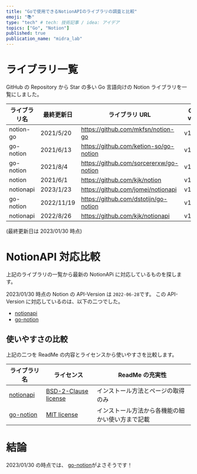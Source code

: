 ```yaml
---
title: "Goで使用できるNotionAPIのライブラリの調査と比較"
emoji: "📚"
type: "tech" # tech: 技術記事 / idea: アイデア
topics: ["Go", "Notion"]
published: true
publication_name: "midra_lab"
---
```


# ライブラリ一覧

GitHub の Repository から Star の多い Go 言語向けの Notion ライブラリを一覧にしました。

| ライブラリ名 | 最終更新日 | ライブラリ URL                          | Go ver |
| ------------ | ---------- | --------------------------------------- | ------ |
| notion-go    | 2021/5/20  | https://github.com/mkfsn/notion-go      | v1.16  |
| go-notion    | 2021/6/13  | https://github.com/ketion-so/go-notion  | v1.16  |
| go-notion    | 2021/8/4   | https://github.com/sorcererxw/go-notion | v1.16  |
| notion       | 2021/6/1   | https://github.com/kjk/notion           | v1.16  |
| notionapi    | 2023/1/23  | https://github.com/jomei/notionapi      | v1.14  |
| go-notion    | 2022/11/19 | https://github.com/dstotijn/go-notion   | v1.19  |
| notionapi    | 2022/8/26  | https://github.com/kjk/notionapi        | v1.11  |

(最終更新日は 2023/01/30 時点)

# NotionAPI 対応比較

上記のライブラリの一覧から最新の NotionAPi に対応しているものを探します。

2023/01/30 時点の Notion の API-Version は `2022-06-28`です。
この API-Version に対応しているのは、以下の二つでした。

- [notionapi](https://github.com/jomei/notionapi)
- [go-notion](https://github.com/dstotijn/go-notion)

## 使いやすさの比較

上記の二つを ReadMe の内容とライセンスから使いやすさを比較します。

| ライブラリ名                                       | ライセンス                                                                   | ReadMe の充実性                                  |
| -------------------------------------------------- | ---------------------------------------------------------------------------- | ------------------------------------------------ |
| [notionapi](https://github.com/jomei/notionapi)    | [BSD-2-Clause license](https://github.com/jomei/notionapi/blob/main/LICENSE) | インストール方法とページの取得のみ               |
| [go-notion](https://github.com/dstotijn/go-notion) | [MIT license](https://github.com/dstotijn/go-notion/blob/main/LICENSE)       | インストール方法から各機能の細かい使い方まで記載 |

# 結論

2023/01/30 の時点では、 [go-notion](https://github.com/dstotijn/go-notion)がよさそうです！
